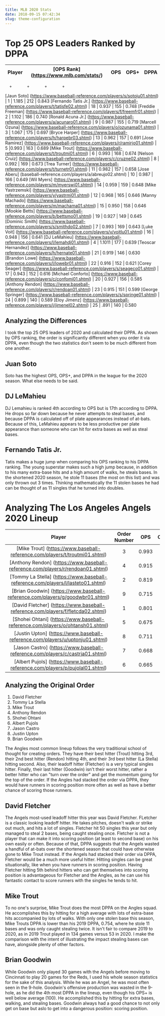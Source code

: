 ```yaml
---
title: MLB 2020 Stats
date: 2018-09-15 07:42:34
slug: theme-configuration
---
```


# Top 25 OPS Leaders Ranked by DPPA

Player | [OPS Rank] (https://www.mlb.com/stats/) | OPS | OPS+ | DPPA
:---: | :---: | :---: | :---: | :---:
      +       +       +       +
[Jaun Soto] (https://www.baseball-reference.com/players/s/sotoju01.shtml) | 1 | 1.185 | 212 | 0.843
[Fernando Tatis Jr.] (https://www.baseball-reference.com/players/t/tatisfe02.shtml) | 18 | 0.937 | 155 | 0.748
[Freddie Freeman] (https://www.baseball-reference.com/players/f/freemfr01.shtml) | 2 | 1.102 | 186 | 0.740
[Ronald Acuna Jr.] (https://www.baseball-reference.com/players/a/acunaro01.shtml) | 9 |  0.987 | 155 | 0.719
[Marcell Ozuna] (https://www.baseball-reference.com/players/o/ozunama01.shtml) | 3 | 1.067 | 175 | 0.697
[Bryce Harper] (https://www.baseball-reference.com/players/h/harpebr03.shtml) | 13 | 0.962 | 157 | 0.691
[Jose Ramirez] (https://www.baseball-reference.com/players/r/ramirjo01.shtml) | 5 |0.993 | 163 | 0.689
[Mike Trout] (https://www.baseball-reference.com/players/t/troutmi01.shtml) | 6 | 0.993 | 168 | 0.674
[Nelson Cruiz] (https://www.baseball-reference.com/players/c/cruzne02.shtml) | 8 | 0.992 | 169 | 0.673
[Trea Turner] (https://www.baseball-reference.com/players/t/turnetr01.shtml) | 11 | 0.982 | 157 | 0.658
[Jose Aberu] (baseball-reference.com/players/a/abreujo02.shtml) | 10 | 0.987 | 166 | 0.649
[Wil Myers] (https://www.baseball-reference.com/players/m/myerswi01.shtml) | 14 | 0.959 | 159 | 0.648
[Mike Yastrzemski] (https://www.baseball-reference.com/players/y/yastrmi01.shtml) | 12 |  0.968 | 165 | 0.646
[Manny Machado] (https://www.baseball-reference.com/players/m/machama01.shtml) | 15 | 0.950 | 158 | 0.646
[Mookie Betts] (https://www.baseball-reference.com/players/b/bettsmo01.shtml) | 19 | 0.927 | 149 | 0.645
[Dominic Smith] (https://www.baseball-reference.com/players/s/smithdo02.shtml) | 7 | 0.993 | 169 | 0.643
[Luke Voit] (https://www.baseball-reference.com/players/v/voitlu01.shtml) | 16 | 0.948 | 156 | 0.641
[DJ LeMahieu] (https://www.baseball-reference.com/players/l/lemahdj01.shtml) | 4 | 1.1011 | 177 | 0.639
[Teoscar Hernandez] (https://www.baseball-reference.com/players/h/hernate01.shtml) | 21 |  0.919 | 146 | 0.630
[Brandon Lowe] (https://www.baseball-reference.com/players/l/lowebr01.shtml) | 22 | 0.916 | 152 | 0.621
[Corey Seager] (https://www.baseball-reference.com/players/s/seageco01.shtml) | 17 | 0.943 | 152 | 0.616
[Michael Conforto] (https://www.baseball-reference.com/players/c/confomi01.shtml) | 20 | 0.927 | 156 | 0.585
[Anthony Rendon] (https://www.baseball-reference.com/players/r/rendoan01.shtml) | 23 |  0.915 | 151 | 0.599
[George Springer] (https://www.baseball-reference.com/players/s/springe01.shtml) | 24 | 0.899 | 140 | 0.589
[Eloy Jimenz] (https://www.baseball-reference.com/players/j/jimenel02.shtml) | 25 | .891 | 140 | 0.580

## Analyzing the Differences

I took the top 25 OPS leaders of 2020 and calculated their DPPA. As shown by OPS ranking, the order is significantly different when you order it via DPPA, even though the two statistics don't seem to be much different from one another. 

## Juan Soto
Soto has the highest OPS, OPS+, and DPPA in the league for the 2020 season. What else needs to be said.

## DJ LeMahieu

DJ Lemahieu is ranked 4th according to OPS but is 17th according to DPPA. He drops so far down because he never attempts to steal bases, and because DPPA is calculated off of plate appearances instead of at-bats. Because of this, LeMahieu appears to be less productive per plate appearance than someone who can hit for extra bases as well as steal bases.

## Fernando Tatis Jr.

Tatis makes a huge jump when comparing his OPS ranking to his DPPA ranking. The young superstar makes such a high jump because, in addition to his many extra-base hits and a high amount of walks, he steals bases. In the shortened 2020 season, he stole 11 bases (the most on this list) and was only thrown out 3 times. Thinking mathematically the 11 stolen bases he had can be thought of as 11 singles that he turned into doubles. 

# Analyzing The Los Angeles Angels 2020 Lineup

Player | Order Number | OPS | OPS+ | DPPA
:---: | :---: | :---: | :---: | :---:
[Mike Trout] (https://www.baseball-reference.com/players/t/troutmi01.shtml) | 3 | 0.993 | 168 | 0.674
[Anthony Rendon] (https://www.baseball-reference.com/players/r/rendoan01.shtml) | 4 | 0.915 | 151 | 0.599
[Tommy La Stella] (https://www.baseball-reference.com/players/l/lasteto01.shtml) | 2 | 0.819 | 127 | 0.518
[Brian Goodwin] (https://www.baseball-reference.com/players/g/goodwbr01.shtml) | 9 | 0.715 | 92 | 0.512
[David Fletcher] (https://www.baseball-reference.com/players/f/fletcda02.shtml) | 1 | 0.801 | 121 | 0.476
[Shohei Ohtani] (https://www.baseball-reference.com/players/o/ohtansh01.shtml) | 5 | 0.675 | 80 | 0.483
[Justin Upton] (https://www.baseball-reference.com/players/u/uptonju01.shtml) | 8 | 0.711 | 93 | 0.482
[Jason Castro] (https://www.baseball-reference.com/players/c/castrja01.shtml) | 7 | 0.668 | 83 | 0.457
[Albert Pujols] (https://www.baseball-reference.com/players/p/pujolal01.shtml) | 6 | 0.665 | 80 | 0.436

## Analyzing the Original Order

1. David Fletcher
2. Tommy La Stella
3. Mike Trout
4. Anthony Rendon
5. Shohei Ohtani
6. Albert Pujols
7. Jason Castro
8. Justin Upton
9. Brian Goodwin

The Angles most common lineup follows the very traditional school of thought for creating orders. They have their best hitter (Trout) hitting 3rd, their 2nd best hitter (Rendon) hitting 4th, and their 3rd best hitter (La Stella) hitting second. Also, their leadoff hitter (Fletcher) is a very typical singles hitter. Finally, their last hitter (Goodwin) isn't their worst hitter, rather a better hitter who can "turn over the order" and get the momentum going for the top of the order. If the Angles had stacked the order via DPPA, they would have runners in scoring position more often as well as have a better chance of scoring those runners.

## David Fletcher

The Angels most-used leadoff hitter this year was David Fletcher. FLetcher is a classic looking leadoff hitter. He takes pitches, doesn't walk or strike out much, and hits a lot of singles. Fletcher hit 50 singles this year but only managed to steal 2 bases, being caught stealing once. Fletcher is not a player that can make it into scoring position (at least to second base) on his own easily or often. Because of that, DPPA suggests that the Angels wasted a handful of at-bats over the shortened season that could have otherwise gone to Mike Trout instead. If the Angels had stacked their order via DPPA, Fletcher would be a much more useful hitter. Hitting singles can be great situationally, like when you have runners in scoring position. Having Fletcher hitting 5th behind hitters who can get themselves into scoring position is advantageous for Fletcher and the Angles, as he can use his fantastic contact to score runners with the singles he tends to hit. 

## Mike Trout

To no one's surprise, Mike Trout does the most DPPA on the Angles squad. He accomplishes this by hitting for a high average with lots of extra-base hits accompanied by lots of walks. With only one stolen base this season, Mike Trouts DPPA is lower than his 2019 DPPA, 0.754, where he stole 11 bases and was only caught stealing twice. It isn't fair to compare 2019 to 2020, as in 2019 Trout played in 134 games versus 53 in 2020. I make the comparison with the intent of illustrating the impact stealing bases can have, alongside plenty of other factors.


## Brian Goodwin

While Goodwin only played 30 games with the Angels before moving to Cincinnati to play 20 games for the Reds, I used his whole season statistics for the sake of this analysis. While he was an Angel, he was most often seen in the 9-hole. Goodwin's offensive production was wasted in the 9-hole, as he did the 4th most DPPA in the lineup, even though his OPS+ is well below average (100). He accomplished this by hitting for extra bases, walking, and stealing bases. Goodwin always had a good chance to not only get on base but aslo to get into a dangerous position: scoring position.

